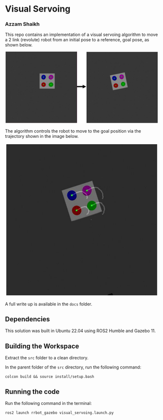 # Visual Servoing
### Azzam Shaikh

This repo contains an implementation of a visual servoing algorithm to move a 2 link (revolute) robot from an initial pose to a reference, goal pose, as shown below.

![alt text](./assets/init_and_ref_poses.png)

The algorithm controls the robot to move to the goal position via the trajectory shown in the image below.

![alt text](./assets/trajectory.png)

A full write up is available in the `docs` folder.

## Dependencies

This solution was built in Ubuntu 22.04 using ROS2 Humble and Gazebo 11.

## Building the Workspace

Extract the `src` folder to a clean directory. 

In the parent folder of the `src` directory, run the following command:

```
colcon build && source install/setup.bash
```

## Running the code

Run the following command in the terminal:

```
ros2 launch rrbot_gazebo visual_servoing.launch.py
```

